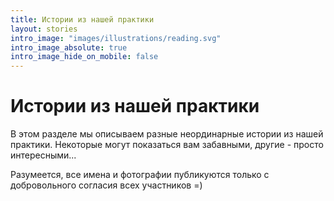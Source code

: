 ```yaml
---
title: Истории из нашей практики
layout: stories
intro_image: "images/illustrations/reading.svg"
intro_image_absolute: true
intro_image_hide_on_mobile: false
---
```


# Истории из нашей практики

В этом разделе мы описываем разные неординарные истории из нашей практики. Некоторые могут показаться вам забавными, другие - просто интересными...

Разумеется, все имена и фотографии публикуются только с добровольного согласия всех участников =)

